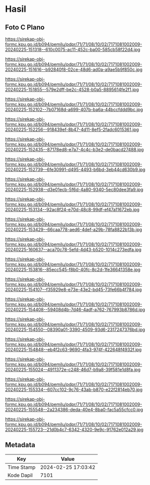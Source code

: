 # Hasil

## Foto C Plano

https://sirekap-obj-formc.kpu.go.id/b094/pemilu/pdpr/71/71/08/10/02/7171081002009-20240225-151318--610c0075-ac11-452c-ba00-585cb58f22d4.jpg

https://sirekap-obj-formc.kpu.go.id/b094/pemilu/pdpr/71/71/08/10/02/7171081002009-20240225-151616--b92840f8-02ce-48d6-ad0a-a9ae5b9f850c.jpg

https://sirekap-obj-formc.kpu.go.id/b094/pemilu/pdpr/71/71/08/10/02/7171081002009-20240225-151855--579e2dff-be2c-4528-b0a5-8895614fe2f1.jpg

https://sirekap-obj-formc.kpu.go.id/b094/pemilu/pdpr/71/71/08/10/02/7171081002009-20240225-152102--7b07168d-a699-407b-ba6a-44bccfddd9bc.jpg

https://sirekap-obj-formc.kpu.go.id/b094/pemilu/pdpr/71/71/08/10/02/7171081002009-20240225-152256--918439ef-8b47-4d11-8ef5-2fadc6015361.jpg

https://sirekap-obj-formc.kpu.go.id/b094/pemilu/pdpr/71/71/08/10/02/7171081002009-20240225-152435--87178ed8-e7a7-4c4c-b3e2-de0bacd27488.jpg

https://sirekap-obj-formc.kpu.go.id/b094/pemilu/pdpr/71/71/08/10/02/7171081002009-20240225-152739--6fe30991-d495-4493-b6bd-3eb44cd630b9.jpg

https://sirekap-obj-formc.kpu.go.id/b094/pemilu/pdpr/71/71/08/10/02/7171081002009-20240225-152938--d3e01ecb-5f6d-4a80-9340-5ec80dee3fa9.jpg

https://sirekap-obj-formc.kpu.go.id/b094/pemilu/pdpr/71/71/08/10/02/7171081002009-20240225-153134--92ac8f24-e70d-48c8-99df-ef47a11672eb.jpg

https://sirekap-obj-formc.kpu.go.id/b094/pemilu/pdpr/71/71/08/10/02/7171081002009-20240225-153429--66caa778-aed6-4def-a29b-78fa8822b13b.jpg

https://sirekap-obj-formc.kpu.go.id/b094/pemilu/pdpr/71/71/08/10/02/7171081002009-20240225-160637--aca70c78-5efd-4d43-b520-1014c273edfa.jpg

https://sirekap-obj-formc.kpu.go.id/b094/pemilu/pdpr/71/71/08/10/02/7171081002009-20240225-153816--85ecc545-f8b0-40fc-8c2d-1fe36641358e.jpg

https://sirekap-obj-formc.kpu.go.id/b094/pemilu/pdpr/71/71/08/10/02/7171081002009-20240225-154107--f35929e8-e73e-43e2-bd45-73fe66b4f784.jpg

https://sirekap-obj-formc.kpu.go.id/b094/pemilu/pdpr/71/71/08/10/02/7171081002009-20240225-154408--59408d4b-7d46-4adf-a762-767993b8786d.jpg

https://sirekap-obj-formc.kpu.go.id/b094/pemilu/pdpr/71/71/08/10/02/7171081002009-20240225-154550--08390a01-3390-4509-93d6-2317247376bd.jpg

https://sirekap-obj-formc.kpu.go.id/b094/pemilu/pdpr/71/71/08/10/02/7171081002009-20240225-154848--eb4f2c63-9690-4fa3-974f-422648f4932f.jpg

https://sirekap-obj-formc.kpu.go.id/b094/pemilu/pdpr/71/71/08/10/02/7171081002009-20240225-155024--4911372e-c248-46d7-b9a8-39f581e1d8fa.jpg

https://sirekap-obj-formc.kpu.go.id/b094/pemilu/pdpr/71/71/08/10/02/7171081002009-20240225-155334--607cc102-9c76-43ab-b870-e22f2814eb70.jpg

https://sirekap-obj-formc.kpu.go.id/b094/pemilu/pdpr/71/71/08/10/02/7171081002009-20240225-155548--2a234386-deda-40e4-8ba0-fac5a55cfcc0.jpg

https://sirekap-obj-formc.kpu.go.id/b094/pemilu/pdpr/71/71/08/10/02/7171081002009-20240225-155723--21d0b4c7-6342-4320-9e9c-91762e012a29.jpg


## Metadata

| Key        | Value               |
| ---------- | ------------------- |
| Time Stamp | 2024-02-25 17:03:42 |
| Kode Dapil | 7101                |



